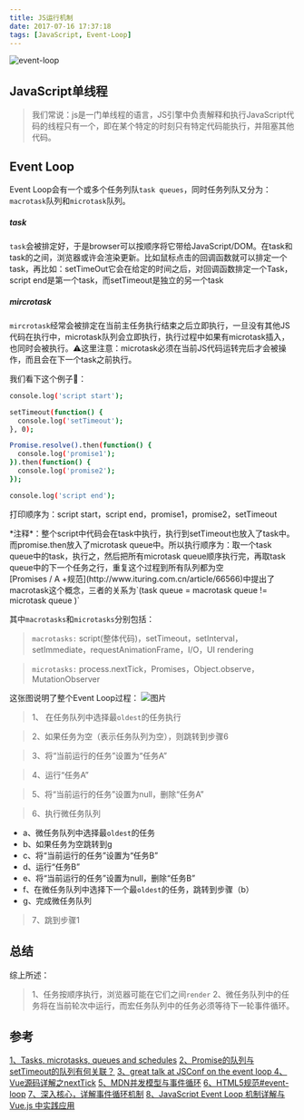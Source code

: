 ```yaml
---
title: JS运行机制
date: 2017-07-16 17:37:18
tags: [JavaScript, Event-Loop]
---
```

![event-loop](https://user-images.githubusercontent.com/12566627/30576012-58e0c3d6-9d37-11e7-9c4e-7621fa244a6d.png)
## JavaScript单线程

> 我们常说：js是一门单线程的语言，JS引擎中负责解释和执行JavaScript代码的线程只有一个，即在某个特定的时刻只有特定代码能执行，并阻塞其他代码。
<!--more-->

## Event Loop
Event Loop会有一个或多个任务列队`task queues`，同时任务列队又分为：`macrotask`队列和`microtask`队列。
##### task
`task`会被排定好，于是browser可以按顺序将它带给JavaScript/DOM。在task和task的之间，浏览器或许会渲染更新。比如鼠标点击的回调函数就可以排定一个task，再比如：setTimeOut它会在给定的时间之后，对回调函数排定一个Task，script end是第一个task，而setTimeout是独立的另一个task
##### mircrotask
`mircrotask`经常会被排定在当前主任务执行结束之后立即执行，一旦没有其他JS代码在执行中，microtask队列会立即执行，执行过程中如果有microtask插入，也同时会被执行。⚠️这里注意：microtask必须在当前JS代码运转完后才会被操作，而且会在下一个task之前执行。

我们看下这个例子🌰：
``` bash
console.log('script start');

setTimeout(function() {
  console.log('setTimeout');
}, 0);

Promise.resolve().then(function() {
  console.log('promise1');
}).then(function() {
  console.log('promise2');
});

console.log('script end');
```
打印顺序为：script start，script end，promise1，promise2，setTimeout

<div class="tip">
*注释*：整个script中代码会在task中执行，执行到setTimeout也放入了task中。而promise.then放入了microtask queue中。所以执行顺序为：取一个task queue中的task，执行之，然后把所有microtask queue顺序执行完，再取task queue中的下一个任务之行，重复这个过程到所有队列都为空
</div>
[Promises / A +规范](http://www.ituring.com.cn/article/66566)中提出了macrotask这个概念，三者的关系为`(task queue = macrotask queue != microtask queue
)`

其中`macrotasks`和`microtasks`分别包括：
> `macrotasks:` script(整体代码)，setTimeout，setInterval，setImmediate，requestAnimationFrame，I/O，UI rendering

> `microtasks:` process.nextTick，Promises，Object.observe，MutationObserver

这张图说明了整个Event Loop过程：
![图片](https://camo.githubusercontent.com/a12555cbe873831500e20955075d50558735a5f8/68747470733a2f2f706963312e7a68696d672e636f6d2f76322d61643161323531636239316433373632353138356134666238373434393466635f622e706e67)

>1、 在任务队列中选择最`oldest`的任务执行

>2、如果任务为空（表示任务队列为空），则跳转到步骤6

>3、将“当前运行的任务”设置为“任务A”

>4、运行“任务A”

>5、将“当前运行的任务”设置为null，删除“任务A”

>6、执行微任务队列
  * a、微任务队列中选择最`oldest`的任务
  * b、如果任务为空跳转到g
  * c、将“当前运行的任务”设置为“任务B”
  * d、运行“任务B”
  * e、将“当前运行的任务”设置为null，删除“任务B”
  * f、在微任务队列中选择下一个最`oldest`的任务，跳转到步骤（b）
  * g、完成微任务队列

>7、跳到步骤1

## 总结
综上所述：
>1、任务按顺序执行，浏览器可能在它们之间`render`
>2、微任务队列中的任务将在当前轮次中运行，而宏任务队列中的任务必须等待下一轮事件循环。


## 参考
[1、Tasks, microtasks, queues and schedules](https://jakearchibald.com/2015/tasks-microtasks-queues-and-schedules/)
[2、Promise的队列与setTimeout的队列有何关联？](https://www.zhihu.com/question/36972010)
[3、great talk at JSConf on the event loop ](https://www.youtube.com/watch?v=8aGhZQkoFbQ)
[4、Vue源码详解之nextTick](https://github.com/Ma63d/vue-analysis/issues/6)
[5、MDN并发模型与事件循环](https://developer.mozilla.org/zh-CN/docs/Web/JavaScript/EventLoop)
[6、HTML5规范#event-loop](https://html.spec.whatwg.org/multipage/webappapis.html#event-loop)
[7、深入核心，详解事件循环机制](http://www.jianshu.com/p/12b9f73c5a4f)
[8、JavaScript Event Loop 机制详解与 Vue.js 中实践应用](https://zhuanlan.zhihu.com/p/29116364)